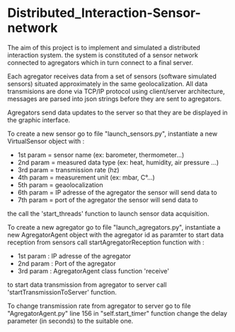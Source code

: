 # Distributed_Interaction-Sensor-network

The aim of this project is to implement and simulated a distributed interaction system. the system is constituted of a sensor network connected to agregators which in turn connect to a final server.   

Each agregator receives data from a set of sensors (software simulated sensors) situated approximately in the same geolocalization.
All data transmisions are done via TCP/IP protocol using client/server architecture, messages are parsed into json strings before they are sent to agregators. 

Agregators send data updates to the server so that they are be displayed in the graphic interface.

To create a new sensor go to file "launch_sensors.py", instantiate a new VirtualSensor object with :
- 1st param = sensor name (ex: barometer, thermometer...)
- 2nd param = measured data type (ex: heat, humidity, air pressure ...)
- 3rd param = transmission rate (hz)
- 4th param = measurement unit (ex: mbar, C°...)
- 5th param = geaolocalization
- 6th param = IP adresse of the agregator the sensor will send data to 
- 7th param = port of the agregator the sensor will send data to

the call the 'start_threads' function to launch sensor data acquisition. 

To create a new agregator go to file "launch_agregators.py", instantiate a new AgregatorAgent object with the agregator id as paramter
to start data reception from sensors call startAgregatorReception function with :

- 1st param : IP adresse of the agregator
- 2nd param : Port of the agregator
- 3rd param : AgregatorAgent class function 'receive'

to start data transmission from agregator to server call 'startTransmissionToServer' function.

To change transmission rate from agregator to server go to file "AgregatorAgent.py" line 156 
in "self.start_timer" function change the delay parameter (in seconds) to the suitable one.



